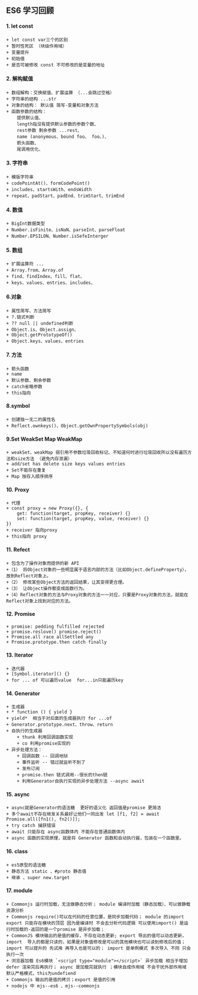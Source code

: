 ## ES6 学习回顾

#### 1. let const 
    + let const var三个的区别
    + 暂时性死区 （块级作用域）
    + 变量提升
    + 初始值
    + 是否可被修改 const 不可修改的是变量的地址

#### 2. 解构赋值
    + 数组解构：交换赋值、扩展运算 （...会跳过空格）
    + 字符串的结构 ...str
    + 对象的结构： 默认值 简写-变量和对象方法
    + 函数参数的结构： 
        提供默认值、
        length指没有提供默认参数的参数个数、
        rest参数 剩余参数 ...rest、
        name (anonymous、bound foo、 foo、)、
        箭头函数、
        尾调用优化、
#### 3. 字符串
    + 模版字符串
    + codePointAt()、formCodePoint()
    + includes、startsWith、endsWidth
    + repeat、padStart、padEnd、trimStart、trimEnd
#### 4. 数值
    + BigInt数据类型
    + Number.isFinite、isNaN、parseInt、parseFloat
    + Number.EPSILON、Number.isSefeInterger
#### 5. 数组
    + 扩展运算符 ...
    + Array.from、Array.of
    + find、findIndex、fill、flat、
    + keys、values、entries、includes、
#### 6.对象
    + 属性简写、方法简写
    + ?.链式判断
    + ?? null || undefined判断
    + Object.is、Object.assign、
    + Object.getPrototypeOf()
    + Object.keys、values、entries

#### 7. 方法
    + 箭头函数
    + name
    + 默认参数、剩余参数
    + catch省略参数
    + this指向
#### 8.symbol
    + 创建独一无二的属性名
    + Reflect.ownkeys()、Object.getOwnPropertySymbols(obj)

#### 9.Set WeakSet Map WeakMap
    + weakSet、weakMap 弱引用不参数垃圾回收标记、不知道何时进行垃圾回收所以没有遍历方法和size方法 （避免内存泄漏）
    + add/set has delete size keys values entries
    + Set不能存在重复
    + Map 按存入顺序排序

#### 10. Proxy
    + 代理
    + const proxy = new Proxy({}, {
        get: function(target, propKey, receiver) {}
        set: function(target, propKey, value, receiver) {}
    })
    + receiver 指向proxy
    + this指向 proxy
#### 11. Refect
    + 包含为了操作对象而提供的新 API
    +（1） 将Object对象的一些明显属于语言内部的方法（比如Object.defineProperty），放到Reflect对象上。
    +（2） 修改某些Object方法的返回结果，让其变得更合理。
    +（3） 让Object操作都变成函数行为。
    +（4）Reflect对象的方法与Proxy对象的方法一一对应，只要是Proxy对象的方法，就能在Reflect对象上找到对应的方法。
#### 12. Promise
    + promise: pedding fulfilled rejected
    + promise.reslove() promise.reject()
    + Promise.all race allSettled any 
    + Promise.prototype.then catch finally
#### 13. Iterator
    + 迭代器
    + [Symbol.iterator]() {}
    + for ... of 可以遍历value  for...in只能遍历key
#### 14. Generator 
    + 生成器
    + * function () { yield }
    + yield*  相当于对后面的生成器执行 for ...of 
    + Generator.prototype.next、throw、return
    + 自执行的生成器
        + thunk 利用回调函数实现
        + co 利用promise实现的
    + 异步处理方法：
        + 回调函数 -- 回调地狱
        + 事件监听 -- 错过就监听不到了
        + 发布订阅
        + promise.then 链式调用--很长的then链
        + 利用Generator自执行实现的异步处理方法 --async await
#### 15. async
    + async就是Generator的语法糖  更好的语义化 返回值是promise 更简洁
    + 多个await不存在继发关系最好让他们一同出发 let [f1, f2] = await Promise.all([fn1(), fn2()]);
    + try catch 捕获错误
    + await 只能存在 async函数体内 不能存在普通函数体内
    + async 函数的实现原理，就是将 Generator 函数和自动执行器，包装在一个函数里。
    

#### 16. class
    + es5原型的语法糖
    + 静态方法 static 、#proto 静态值
    + 继承 、super new.target 

#### 17. module
    + Commonjs 运行时加载，无法做静态分析； module 编译时加载（静态加载）、可以做静载资源分析
    + Commonjs require()可以在代码的任意位置，是同步加载代码； module 的import export 只能存在模块的顶层 因为是编译时 不会去分析代码逻辑 可以使用import() 是运行时加载的-返回的是一个promise 是异步加载；
    + CommonJS 模块输出的是值的缓存，不存在动态更新; export 导出的值可以动态更新， import  导入的都是只读的，如果是对象值修改是可以的其他模块也可以读到修改后的值；import 可以提升的 先试用 再导入也是可以的； import 是单例模式 多次导入 不同 只会执行一次
    + 浏览器加载 Es6模块 `<script type="module"></script>` 异步加载 相当于增加 defer 渲染完后再执行； async 是加载完就执行 ；模块自成作用域 不会干扰外部作用域 默认严格模式，this为undefiend 
    + Commonjs 输出的是值的拷贝；export 是值的引用
    + nodejs 中 mjs--es6 、mjs--commonjs



